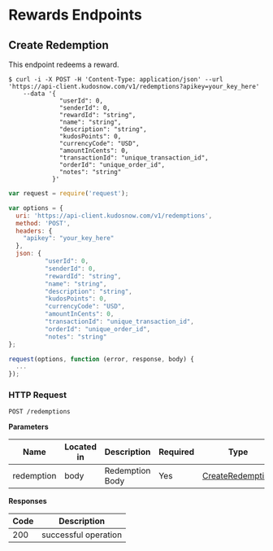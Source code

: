 # Rewards Endpoints

## Create Redemption

This endpoint redeems a reward.

```shell
$ curl -i -X POST -H 'Content-Type: application/json' --url 'https://api-client.kudosnow.com/v1/redemptions?apikey=your_key_here' 
    --data '{
              "userId": 0,
              "senderId": 0,
              "rewardId": "string",
              "name": "string",
              "description": "string",
              "kudosPoints": 0,
              "currencyCode": "USD",
              "amountInCents": 0,
              "transactionId": "unique_transaction_id",
              "orderId": "unique_order_id",
              "notes": "string"
            }'
```
```javascript
var request = require('request');

var options = {
  uri: 'https://api-client.kudosnow.com/v1/redemptions',
  method: 'POST',
  headers: {
    "apikey": "your_key_here"
  },
  json: {
          "userId": 0,
          "senderId": 0,
          "rewardId": "string",
          "name": "string",
          "description": "string",
          "kudosPoints": 0,
          "currencyCode": "USD",
          "amountInCents": 0,
          "transactionId": "unique_transaction_id",
          "orderId": "unique_order_id",
          "notes": "string"
};

request(options, function (error, response, body) {
  ...
});
```

### HTTP Request 
`POST /redemptions` 

**<span id="redeemreward-parameters">Parameters</span>**

| Name | Located in | Description | Required | Type |
| ---- | ---------- | ----------- | -------- | ---- |
| redemption | body | Redemption Body | Yes | [CreateRedemption](#schemacreateredemption)|

**Responses**

| Code | Description |
| ---- | ----------- |
| 200 | successful operation |

